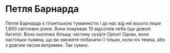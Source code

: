 # Петля Барнарда

Петля Барнарда є гігантською туманністю і до нас від неї всього лише 1,600
світлових років. Вона покриває 10 відсотків неба (що доволі багато). Вона
охоплює більшу частину сузір’я Оріон! Однак, вона настільки тьмяна, що ви
зможете побачити її тільки, коли ніч темна, або з довгим часом витримки. Так
сумно.

